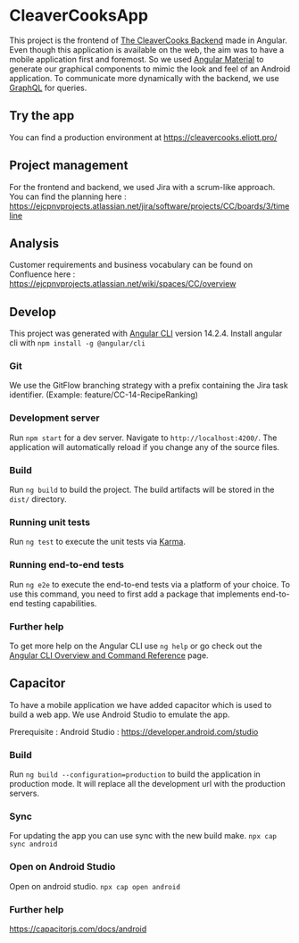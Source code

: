 # CleaverCooksApp
This project is the frontend of [The CleaverCooks Backend](https://github.com/CleaverCookers/CleaverCooksBackend) made in Angular. 
Even though this application is available on the web, the aim was to have a mobile application first and foremost. So we used [Angular Material](https://material.angular.io/) to generate our graphical components to mimic the look and feel of an Android application.
To communicate more dynamically with the backend, we use [GraphQL](https://graphql.org/) for queries.

## Try the app
You can find a production environment at https://cleavercooks.eliott.pro/

## Project management
For the frontend and backend, we used Jira with a scrum-like approach.
You can find the planning here : https://ejcpnvprojects.atlassian.net/jira/software/projects/CC/boards/3/timeline

## Analysis
Customer requirements and business vocabulary can be found on Confluence here : https://ejcpnvprojects.atlassian.net/wiki/spaces/CC/overview

## Develop
This project was generated with [Angular CLI](https://github.com/angular/angular-cli) version 14.2.4.
Install angular cli with `npm install -g @angular/cli`

### Git
We use the GitFlow branching strategy with a prefix containing the Jira task identifier. (Example: feature/CC-14-RecipeRanking)

### Development server

Run `npm start` for a dev server. Navigate to `http://localhost:4200/`. The application will automatically reload if you change any of the source files.

### Build

Run `ng build` to build the project. The build artifacts will be stored in the `dist/` directory.

### Running unit tests

Run `ng test` to execute the unit tests via [Karma](https://karma-runner.github.io).

### Running end-to-end tests

Run `ng e2e` to execute the end-to-end tests via a platform of your choice. To use this command, you need to first add a package that implements end-to-end testing capabilities.

### Further help

To get more help on the Angular CLI use `ng help` or go check out the [Angular CLI Overview and Command Reference](https://angular.io/cli) page.

## Capacitor
To have a mobile application we have added capacitor which is used to build a web app. We use Android Studio to emulate the app. 

Prerequisite :
Android Studio  : https://developer.android.com/studio
### Build
Run `ng build --configuration=production` to build the application in production mode. It will replace all the development url with the production servers.
### Sync 
For updating the app you can use sync with the new build make. 
`npx cap sync android`
### Open on Android Studio
Open on android studio.
`npx cap open android`
### Further help
https://capacitorjs.com/docs/android
